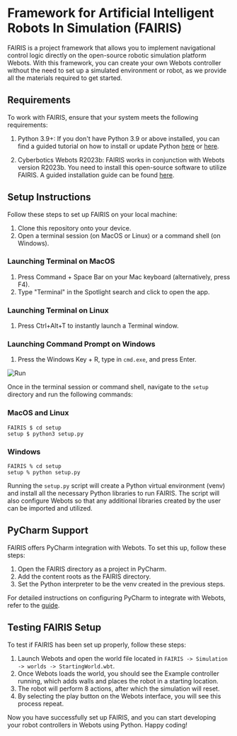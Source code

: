 # Framework for Artificial Intelligent Robots In Simulation (FAIRIS)

FAIRIS is a project framework that allows you to implement navigational control logic directly on the open-source robotic simulation platform Webots. With this framework, you can create your own Webots controller without the need to set up a simulated environment or robot, as we provide all the materials required to get started.

## Requirements

To work with FAIRIS, ensure that your system meets the following requirements:

1. Python 3.9+: If you don't have Python 3.9 or above installed, you can find a guided tutorial on how to install or update Python [here](https://realpython.com/installing-python/) or [here](https://www.pythoncentral.io/how-to-update-python/).

2. Cyberbotics Webots R2023b: FAIRIS works in conjunction with Webots version R2023b. You need to install this open-source software to utilize FAIRIS. A guided installation guide can be found [here](https://cyberbotics.com/doc/guide/installation-procedure).

## Setup Instructions

Follow these steps to set up FAIRIS on your local machine:

1. Clone this repository onto your device.
2. Open a terminal session (on MacOS or Linux) or a command shell (on Windows).

### Launching Terminal on MacOS

1. Press Command + Space Bar on your Mac keyboard (alternatively, press F4).
2. Type "Terminal" in the Spotlight search and click to open the app.

### Launching Terminal on Linux

1. Press Ctrl+Alt+T to instantly launch a Terminal window.

### Launching Command Prompt on Windows

1. Press the Windows Key + R, type in `cmd.exe`, and press Enter.

![Run](https://www.majorgeeks.com/content/file/4355_ways%20to%20open%20the%20command%20prompt%20in%20windows%2011%201.jpg)

Once in the terminal session or command shell, navigate to the `setup` directory and run the following commands:

### MacOS and Linux
```shell
FAIRIS $ cd setup
setup $ python3 setup.py
```

### Windows
```shell
FAIRIS % cd setup
setup % python setup.py
```

Running the `setup.py` script will create a Python virtual environment (venv) and install all the necessary Python libraries to run FAIRIS. The script will also configure Webots so that any additional libraries created by the user can be imported and utilized.

## PyCharm Support

FAIRIS offers PyCharm integration with Webots. To set this up, follow these steps:

1. Open the FAIRIS directory as a project in PyCharm.
2. Add the content roots as the FAIRIS directory.
3. Set the Python interpreter to be the venv created in the previous steps.

For detailed instructions on configuring PyCharm to integrate with Webots, refer to the [guide](https://cyberbotics.com/doc/guide/using-your-ide#pycharm).

## Testing FAIRIS Setup

To test if FAIRIS has been set up properly, follow these steps:

1. Launch Webots and open the world file located in `FAIRIS -> Simulation -> worlds -> StartingWorld.wbt`.
2. Once Webots loads the world, you should see the Example controller running, which adds walls and places the robot in a starting location.
3. The robot will perform 8 actions, after which the simulation will reset.
4. By selecting the play button on the Webots interface, you will see this process repeat.

Now you have successfully set up FAIRIS, and you can start developing your robot controllers in Webots using Python. Happy coding!
